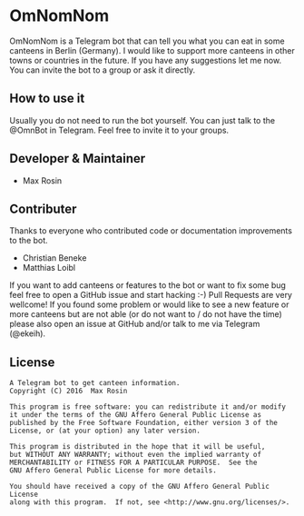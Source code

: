 # OmNomNom

OmNomNom is a Telegram bot that can tell you what you can eat in some canteens
in Berlin (Germany). I would like to support more canteens in other towns or
countries in the future. If you have any suggestions let me now.
You can invite the bot to a group or ask it directly.

## How to use it
Usually you do not need to run the bot yourself. You can just talk to the
@OmnBot in Telegram. Feel free to invite it to your groups.

## Developer & Maintainer
* Max Rosin

## Contributer
Thanks to everyone who contributed code or documentation improvements to the
bot.

* Christian Beneke
* Matthias Loibl

If you want to add canteens or features to the bot or want to fix some bug feel
free to open a GitHub issue and start hacking :-) Pull Requests are very
wellcome! If you found some problem or would like to see a new feature or more
canteens but are not able (or do not want to / do not have the time) please
also open an issue at GitHub and/or talk to me via Telegram (@ekeih).

## License

```
A Telegram bot to get canteen information.
Copyright (C) 2016  Max Rosin

This program is free software: you can redistribute it and/or modify
it under the terms of the GNU Affero General Public License as
published by the Free Software Foundation, either version 3 of the
License, or (at your option) any later version.

This program is distributed in the hope that it will be useful,
but WITHOUT ANY WARRANTY; without even the implied warranty of
MERCHANTABILITY or FITNESS FOR A PARTICULAR PURPOSE.  See the
GNU Affero General Public License for more details.

You should have received a copy of the GNU Affero General Public License
along with this program.  If not, see <http://www.gnu.org/licenses/>.
```
